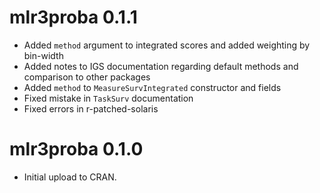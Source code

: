# mlr3proba 0.1.1

* Added `method` argument to integrated scores and added weighting by bin-width
* Added notes to IGS documentation regarding default methods and comparison to other packages
* Added `method` to `MeasureSurvIntegrated` constructor and fields
* Fixed mistake in `TaskSurv` documentation
* Fixed errors in r-patched-solaris

# mlr3proba 0.1.0

* Initial upload to CRAN.